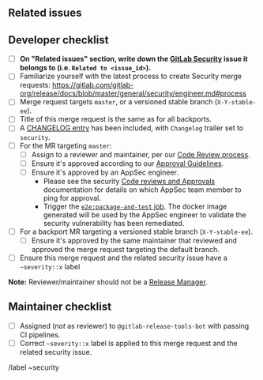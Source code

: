 <!--
# README first!
This MR should be created on `gitlab.com/gitlab-org/security/gitlab`.

See [the general developer security guidelines](https://gitlab.com/gitlab-org/release/docs/blob/master/general/security/engineer.md).

-->

## Related issues

<!-- Mention the GitLab Security issue this MR is related to -->

## Developer checklist

- [ ] **On "Related issues" section, write down the [GitLab Security] issue it belongs to (i.e. `Related to <issue_id>`).**
- [ ] Familiarize yourself with the latest process to create Security merge requests: https://gitlab.com/gitlab-org/release/docs/blob/master/general/security/engineer.md#process
- [ ] Merge request targets `master`, or a versioned stable branch (`X-Y-stable-ee`).
- [ ] Title of this merge request is the same as for all backports.
- [ ] A [CHANGELOG entry] has been included, with `Changelog` trailer set to `security`.
- [ ] For the MR targeting `master`:
  - [ ] Assign to a reviewer and maintainer, per our [Code Review process].
  - [ ] Ensure it's approved according to our [Approval Guidelines].
  - [ ] Ensure it's approved by an AppSec engineer.
    - Please see the security [Code reviews and Approvals] documentation for details on which AppSec team member to ping for approval.
    - Trigger the [`e2e:package-and-test` job]. The docker image generated will be used by the AppSec engineer to validate the security vulnerability has been remediated.
- [ ] For a backport MR targeting a versioned stable branch (`X-Y-stable-ee`).
  - [ ] Ensure it's approved by the same maintainer that reviewed and approved the merge request targeting the default branch.
- [ ] Ensure this merge request and the related security issue have a `~severity::x` label

**Note:** Reviewer/maintainer should not be a [Release Manager].

## Maintainer checklist

- [ ] Assigned (_not_ as reviewer) to `@gitlab-release-tools-bot` with passing CI pipelines.
- [ ] Correct `~severity::x` label is applied to this merge request and the related security issue.

/label ~security

[GitLab Security]: https://gitlab.com/gitlab-org/security/gitlab
[quick actions]: https://docs.gitlab.com/ee/user/project/quick_actions.html#quick-actions-for-issues-merge-requests-and-epics
[CHANGELOG entry]: https://docs.gitlab.com/ee/development/changelog.html#overview
[Code Review process]: https://docs.gitlab.com/ee/development/code_review.html
[Code reviews and Approvals]: (https://gitlab.com/gitlab-org/release/docs/blob/master/general/security/developer.md#code-reviews-and-approvals)
[Approval Guidelines]: https://docs.gitlab.com/ee/development/code_review.html#approval-guidelines
[Canonical repository]: https://gitlab.com/gitlab-org/gitlab
[`e2e:package-and-test` job]: https://docs.gitlab.com/ee/development/testing_guide/end_to_end/#using-the-package-and-test-job
[Release Manager]: https://about.gitlab.com/community/release-managers/
